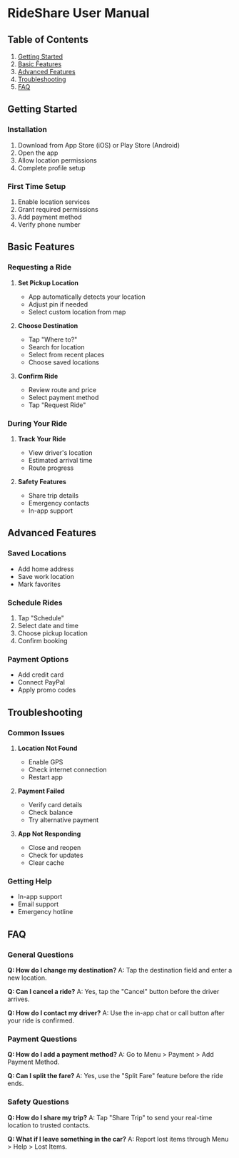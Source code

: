 # RideShare User Manual

## Table of Contents
1. [Getting Started](#getting-started)
2. [Basic Features](#basic-features)
3. [Advanced Features](#advanced-features)
4. [Troubleshooting](#troubleshooting)
5. [FAQ](#faq)

## Getting Started

### Installation
1. Download from App Store (iOS) or Play Store (Android)
2. Open the app
3. Allow location permissions
4. Complete profile setup

### First Time Setup
1. Enable location services
2. Grant required permissions
3. Add payment method
4. Verify phone number

## Basic Features

### Requesting a Ride

1. **Set Pickup Location**
   - App automatically detects your location
   - Adjust pin if needed
   - Select custom location from map

2. **Choose Destination**
   - Tap "Where to?"
   - Search for location
   - Select from recent places
   - Choose saved locations

3. **Confirm Ride**
   - Review route and price
   - Select payment method
   - Tap "Request Ride"

### During Your Ride

1. **Track Your Ride**
   - View driver's location
   - Estimated arrival time
   - Route progress

2. **Safety Features**
   - Share trip details
   - Emergency contacts
   - In-app support

## Advanced Features

### Saved Locations
- Add home address
- Save work location
- Mark favorites

### Schedule Rides
1. Tap "Schedule"
2. Select date and time
3. Choose pickup location
4. Confirm booking

### Payment Options
- Add credit card
- Connect PayPal
- Apply promo codes

## Troubleshooting

### Common Issues

1. **Location Not Found**
   - Enable GPS
   - Check internet connection
   - Restart app

2. **Payment Failed**
   - Verify card details
   - Check balance
   - Try alternative payment

3. **App Not Responding**
   - Close and reopen
   - Check for updates
   - Clear cache

### Getting Help
- In-app support
- Email support
- Emergency hotline

## FAQ

### General Questions

**Q: How do I change my destination?**
A: Tap the destination field and enter a new location.

**Q: Can I cancel a ride?**
A: Yes, tap the "Cancel" button before the driver arrives.

**Q: How do I contact my driver?**
A: Use the in-app chat or call button after your ride is confirmed.

### Payment Questions

**Q: How do I add a payment method?**
A: Go to Menu > Payment > Add Payment Method.

**Q: Can I split the fare?**
A: Yes, use the "Split Fare" feature before the ride ends.

### Safety Questions

**Q: How do I share my trip?**
A: Tap "Share Trip" to send your real-time location to trusted contacts.

**Q: What if I leave something in the car?**
A: Report lost items through Menu > Help > Lost Items.